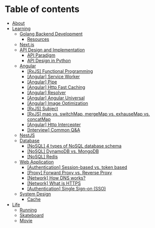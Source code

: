 # Table of contents

* [About](README.md)
* [Learning](learning/README.md)
  * [Golang Backend Development](learning/golang-backend-development/README.md)
    * [Resources](learning/golang-backend-development/resources.md)
  * [Next.js](learning/next.js.md)
  * [API Design and Implementation](learning/api-design-and-implementation/README.md)
    * [API Paradigm](learning/api-design-and-implementation/api-paradigm.md)
    * [API Design in Python](learning/api-design-and-implementation/api-design-in-python.md)
  * [Angular](learning/angular/README.md)
    * [\[RxJS\] Functional Programming](learning/angular/rxjs.md)
    * [\[Angular\] Service Worker](learning/angular/service-worker.md)
    * [\[Angular\] Pipe](learning/angular/angular-pipe.md)
    * [\[Angular\] Http Fast Caching](learning/angular/angular-http-fast-caching.md)
    * [\[Angular\] Resolver](learning/angular/angular-resolver.md)
    * [\[Angular\] Angular Universal](learning/angular/angular-angular-universal.md)
    * [\[Angular\] Image Optimization](learning/angular/angular-image-optimization.md)
    * [\[RxJS\] Subject](learning/angular/rxjs-subject.md)
    * [\[RxJS\] map vs. switchMap, mergeMap vs. exhauseMap vs. concatMap](learning/angular/rxjs-map-vs.-switchmap-mergemap-vs.-exhausemap-vs.-concatmap.md)
    * [\[Angular\] Http Intercepter](learning/angular/angular-http-intercepter.md)
    * [\[Interview\] Common Q\&A](learning/angular/interview-common-q-and-a.md)
  * [NestJS](learning/nestjs.md)
  * [Database](learning/database/README.md)
    * [\[NoSQL\] 4 types of NoSQL database schema](learning/database/nosql-4-type-of-nosql-database-schema.md)
    * [\[NoSQL\] DynamoDB vs. MongoDB](learning/database/nosql-dynamodb-vs.-mongodb.md)
    * [\[NoSQL\] Redis](learning/database/nosql-redis.md)
  * [Web Application](learning/web-application/README.md)
    * [\[Authentication\] Session-based vs. token based](learning/web-application/authentication-session-based-vs.-token-based.md)
    * [\[Proxy\] Forward Proxy vs. Reverse Proxy](learning/web-application/proxy-forward-proxy-vs.-reverse-proxy.md)
    * [\[Network\] How DNS works?](learning/web-application/network-how-dns-works.md)
    * [\[Network\] What is HTTPS](learning/web-application/network-what-is-https.md)
    * [\[Authentication\] Single Sign-on (SSO)](learning/web-application/authentication-single-sign-on-sso.md)
  * [System Design](learning/system-design/README.md)
    * [Cache](learning/system-design/cache.md)
* [Life](life/README.md)
  * [Running](life/running.md)
  * [Skateboard](life/skateboard.md)
  * [Movie](life/movie.md)
